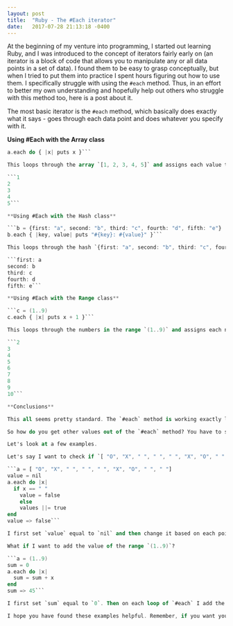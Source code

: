 ```yaml
---
layout: post
title:  "Ruby - The #Each iterator"
date:   2017-07-28 21:13:18 -0400
---
```


At the beginning of my venture into programming, I started out learning Ruby, and I was introduced to the concept of iterators fairly early on (an iterator is a block of code that allows you to manipulate any or all data points in a set of data). I found them to be easy to grasp conceptually, but when I tried to put them into practice I spent hours figuring out how to use them. I specifically struggle with using the `#each` method. Thus, in an effort to better my own understanding and hopefully help out others who struggle with this method too, here is a post about it.

The most basic iterator is the `#each` method, which basically does exactly what it says - goes through each data point and does whatever you specify with it.

**Using #Each with the Array class**

```a = [1, 2, 3, 4, 5]
a.each do { |x| puts x }```

This loops through the array `[1, 2, 3, 4, 5]` and assigns each value to `x` and then does something with `x` on each loop. This allows you to print out the numbers in the array to the screen:

```1
2
3
4
5```

**Using #Each with the Hash class**

```b = {first: "a", second: "b", third: "c", fourth: "d", fifth: "e"}
b.each { |key, value| puts "#{key}: #{value}" }```

This loops through the hash `{first: "a", second: "b", third: "c", fourth: "d", fifth: "e"}` and assigns each key to `key` and each value to `value` and then does something with each `key` and `value` on each loop. This allows you to print out the hash keys and values to the screen:

```first: a
second: b
third: c
fourth: d
fifth: e```

**Using #Each with the Range class**

```c = (1..9)
c.each { |x| puts x + 1 }```

This loops through the numbers in the range `(1..9)` and assigns each number to `x` and then does something with `x` on each loop. This allows you to print the numbers in the range to the screen plus one:

```2
3
4
5
6
7
8
9
10```

**Conclusions**

This all seems pretty standard. The `#each` method is working exactly like expected. You then try to implement it into your code only to discover that you aren't getting back the values you expected. The problem is that the `#each` method's return value is the original set of data. So in the examples above the Array's return value is `[1, 2, 3, 4, 5]`, the Hash's return value is `{first: "a", second: "b", third: "c", fourth: "d", fifth: "e"}`, and the Range's return value is `(1..9)`. You say, "But that's because you used `puts`, of course it isn't going to return anything different. Ah, my friend, but that's where you are wrong, if it was working exactly like you expected it would return `nil`. (That is, at least, what I was confused by when I was learning it.) Even if you took out `puts` and did something else with each point of data it would still return the original set of data.

So how do you get other values out of the `#each` method? You have to set a variable outside of `#each` and then change it based on each point of data within `#each`.

Let's look at a few examples.

Let's say I want to check if `[ "O", "X", " ", " ", " ", "X", "O", " ", "X"]` is full of X's and O's.

```a = [ "O", "X", " ", " ", " ", "X", "O", " ", " "]
value = nil
a.each do |x|
  if x == " "
	value = false
	else
	values ||= true
end
value => false```

I first set `value` equal to `nil` and then change it based on each point of data. So the first `" "` the `#each` method encounters sets `value` equal to `false` and then only changes it to `true` if it wasn't previously set to `false`. The `x ||= a` is basically an easy way of saying if `x` isn't equal to something (other than `nil`) set it equal to `a` if it already is equal to anything except `nil` thend don't set it equal to `a`.

What if I want to add the value of the range `(1..9)`?

```a = (1..9)
sum = 0
a.each do |x|
  sum = sum + x
end
sum => 45```

I first set `sum` equal to `0`. Then on each loop of `#each` I add the value of the number of that loop. Coming up with the sum of 45.

I hope you have found these examples helpful. Remember, if you want your code to `return` something based on your manipulation of each item, you need to set a variable outside of the `#each` method and then modify it based on each item inside the `#each` method. If you have any questions, feel free to contact me.
